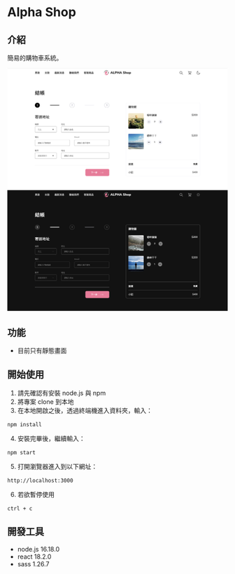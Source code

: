 # Alpha Shop

## 介紹
簡易的購物車系統。

![light-mode](src/assets//image/alpha_shop_light.png)
![dark-mode](src/assets/image/alpha_shop_dark.png)

## 功能
- 目前只有靜態畫面

## 開始使用
1. 請先確認有安裝 node.js 與 npm
2. 將專案 clone 到本地
3. 在本地開啟之後，透過終端機進入資料夾，輸入：
```
npm install
```
4. 安裝完畢後，繼續輸入：
```
npm start
```
5. 打開瀏覽器進入到以下網址：
```
http://localhost:3000
```
6. 若欲暫停使用
```
ctrl + c
```
## 開發工具
- node.js 16.18.0
- react 18.2.0
- sass 1.26.7